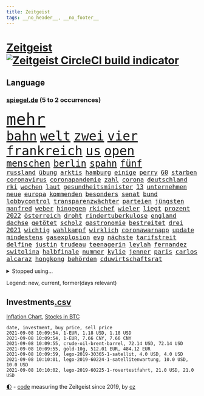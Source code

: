 ```yaml
---
title: Zeitgeist
tags: __no_header__, __no_footer__
---
```


# [Zeitgeist](https://oliz.io/zeitgeist/) [![Zeitgeist CircleCI build indicator](https://circleci.com/gh/ooz/zeitgeist.svg?style=shield)](https://circleci.com/gh/ooz/zeitgeist)

## Language

<h3><a href="https://www.spiegel.de" target="_blank">spiegel.de</a> (5 to 2 occurrences)</h3>
<p style="font-family:monospace">
<span style="font-size:32pt"><a href="news_links.html#mehr" class="current">mehr</a></span>
<br>
<span style="font-size:25pt"><a href="news_links.html#bahn" class="current">bahn</a></span>
<span style="font-size:25pt"><a href="news_links.html#welt" class="current">welt</a></span>
<span style="font-size:25pt"><a href="news_links.html#zwei" class="current">zwei</a></span>
<span style="font-size:25pt"><a href="news_links.html#vier" class="current">vier</a></span>
<span style="font-size:25pt"><a href="news_links.html#frankreich" class="current">frankreich</a></span>
<span style="font-size:25pt"><a href="news_links.html#us" class="current">us</a></span>
<span style="font-size:25pt"><a href="news_links.html#open" class="current">open</a></span>
<br>
<span style="font-size:18pt"><a href="news_links.html#menschen" class="current">menschen</a></span>
<span style="font-size:18pt"><a href="news_links.html#berlin" class="current">berlin</a></span>
<span style="font-size:18pt"><a href="news_links.html#spahn" class="current">spahn</a></span>
<span style="font-size:18pt"><a href="news_links.html#fünf" class="current">fünf</a></span>
<br>
<span style="font-size:12pt"><a href="news_links.html#russland" class="current">russland</a></span>
<span style="font-size:12pt"><a href="news_links.html#übung" class="current">übung</a></span>
<span style="font-size:12pt"><a href="news_links.html#arktis" class="new">arktis</a></span>
<span style="font-size:12pt"><a href="news_links.html#hamburg" class="current">hamburg</a></span>
<span style="font-size:12pt"><a href="news_links.html#einige" class="current">einige</a></span>
<span style="font-size:12pt"><a href="news_links.html#perry" class="current">perry</a></span>
<span style="font-size:12pt"><a href="news_links.html#60" class="current">60</a></span>
<span style="font-size:12pt"><a href="news_links.html#starben" class="current">starben</a></span>
<span style="font-size:12pt"><a href="news_links.html#coronavirus" class="current">coronavirus</a></span>
<span style="font-size:12pt"><a href="news_links.html#coronapandemie" class="current">coronapandemie</a></span>
<span style="font-size:12pt"><a href="news_links.html#zahl" class="current">zahl</a></span>
<span style="font-size:12pt"><a href="news_links.html#corona" class="current">corona</a></span>
<span style="font-size:12pt"><a href="news_links.html#deutschland" class="current">deutschland</a></span>
<span style="font-size:12pt"><a href="news_links.html#rki" class="current">rki</a></span>
<span style="font-size:12pt"><a href="news_links.html#wochen" class="current">wochen</a></span>
<span style="font-size:12pt"><a href="news_links.html#laut" class="current">laut</a></span>
<span style="font-size:12pt"><a href="news_links.html#gesundheitsminister" class="current">gesundheitsminister</a></span>
<span style="font-size:12pt"><a href="news_links.html#13" class="current">13</a></span>
<span style="font-size:12pt"><a href="news_links.html#unternehmen" class="current">unternehmen</a></span>
<span style="font-size:12pt"><a href="news_links.html#neue" class="current">neue</a></span>
<span style="font-size:12pt"><a href="news_links.html#europa" class="current">europa</a></span>
<span style="font-size:12pt"><a href="news_links.html#kommenden" class="current">kommenden</a></span>
<span style="font-size:12pt"><a href="news_links.html#besonders" class="current">besonders</a></span>
<span style="font-size:12pt"><a href="news_links.html#senat" class="current">senat</a></span>
<span style="font-size:12pt"><a href="news_links.html#bund" class="current">bund</a></span>
<span style="font-size:12pt"><a href="news_links.html#lobbycontrol" class="current">lobbycontrol</a></span>
<span style="font-size:12pt"><a href="news_links.html#transparenzwächter" class="new">transparenzwächter</a></span>
<span style="font-size:12pt"><a href="news_links.html#parteien" class="current">parteien</a></span>
<span style="font-size:12pt"><a href="news_links.html#jüngsten" class="current">jüngsten</a></span>
<span style="font-size:12pt"><a href="news_links.html#manfred" class="current">manfred</a></span>
<span style="font-size:12pt"><a href="news_links.html#weber" class="current">weber</a></span>
<span style="font-size:12pt"><a href="news_links.html#hingegen" class="current">hingegen</a></span>
<span style="font-size:12pt"><a href="news_links.html#rkichef" class="current">rkichef</a></span>
<span style="font-size:12pt"><a href="news_links.html#wieler" class="current">wieler</a></span>
<span style="font-size:12pt"><a href="news_links.html#liegt" class="current">liegt</a></span>
<span style="font-size:12pt"><a href="news_links.html#prozent" class="current">prozent</a></span>
<span style="font-size:12pt"><a href="news_links.html#2022" class="current">2022</a></span>
<span style="font-size:12pt"><a href="news_links.html#österreich" class="current">österreich</a></span>
<span style="font-size:12pt"><a href="news_links.html#droht" class="current">droht</a></span>
<span style="font-size:12pt"><a href="news_links.html#rindertuberkulose" class="current">rindertuberkulose</a></span>
<span style="font-size:12pt"><a href="news_links.html#england" class="current">england</a></span>
<span style="font-size:12pt"><a href="news_links.html#dachse" class="new">dachse</a></span>
<span style="font-size:12pt"><a href="news_links.html#getötet" class="current">getötet</a></span>
<span style="font-size:12pt"><a href="news_links.html#scholz" class="current">scholz</a></span>
<span style="font-size:12pt"><a href="news_links.html#gastronomie" class="current">gastronomie</a></span>
<span style="font-size:12pt"><a href="news_links.html#bestreitet" class="current">bestreitet</a></span>
<span style="font-size:12pt"><a href="news_links.html#drei" class="current">drei</a></span>
<span style="font-size:12pt"><a href="news_links.html#2021" class="current">2021</a></span>
<span style="font-size:12pt"><a href="news_links.html#wichtig" class="current">wichtig</a></span>
<span style="font-size:12pt"><a href="news_links.html#wahlkampf" class="current">wahlkampf</a></span>
<span style="font-size:12pt"><a href="news_links.html#wirklich" class="current">wirklich</a></span>
<span style="font-size:12pt"><a href="news_links.html#coronawarnapp" class="current">coronawarnapp</a></span>
<span style="font-size:12pt"><a href="news_links.html#update" class="current">update</a></span>
<span style="font-size:12pt"><a href="news_links.html#mindestens" class="current">mindestens</a></span>
<span style="font-size:12pt"><a href="news_links.html#gasexplosion" class="new">gasexplosion</a></span>
<span style="font-size:12pt"><a href="news_links.html#evg" class="new">evg</a></span>
<span style="font-size:12pt"><a href="news_links.html#nächste" class="current">nächste</a></span>
<span style="font-size:12pt"><a href="news_links.html#tarifstreit" class="current">tarifstreit</a></span>
<span style="font-size:12pt"><a href="news_links.html#delfine" class="new">delfine</a></span>
<span style="font-size:12pt"><a href="news_links.html#justin" class="current">justin</a></span>
<span style="font-size:12pt"><a href="news_links.html#trudeau" class="current">trudeau</a></span>
<span style="font-size:12pt"><a href="news_links.html#teenagerin" class="current">teenagerin</a></span>
<span style="font-size:12pt"><a href="news_links.html#leylah" class="new">leylah</a></span>
<span style="font-size:12pt"><a href="news_links.html#fernandez" class="new">fernandez</a></span>
<span style="font-size:12pt"><a href="news_links.html#switolina" class="new">switolina</a></span>
<span style="font-size:12pt"><a href="news_links.html#halbfinale" class="current">halbfinale</a></span>
<span style="font-size:12pt"><a href="news_links.html#nummer" class="current">nummer</a></span>
<span style="font-size:12pt"><a href="news_links.html#kylie" class="new">kylie</a></span>
<span style="font-size:12pt"><a href="news_links.html#jenner" class="new">jenner</a></span>
<span style="font-size:12pt"><a href="news_links.html#paris" class="current">paris</a></span>
<span style="font-size:12pt"><a href="news_links.html#carlos" class="current">carlos</a></span>
<span style="font-size:12pt"><a href="news_links.html#alcaraz" class="new">alcaraz</a></span>
<span style="font-size:12pt"><a href="news_links.html#hongkong" class="current">hongkong</a></span>
<span style="font-size:12pt"><a href="news_links.html#behörden" class="current">behörden</a></span>
<span style="font-size:12pt"><a href="news_links.html#cduwirtschaftsrat" class="current">cduwirtschaftsrat</a></span>
</p>
<details>
<summary>Stopped using...</summary>
<p class="former" style="font-size:12pt">
alltag(321) brutale(321) draußen(321) unserem(321) vergeben(321) zeremonie(321) ausgang(320) diskussion(320) getan(320) gewissen(320) lisa(320) scheinen(320) abgeordneten(319) arbeitsplatz(319) beleidigungen(319) elefanten(319) kollegen(319) luis(319) missachtet(319) scheidet(319) solle(319) taten(319) versorgt(319) viertel(319) vision(319) wolfgang(319) erstaunlich(318) haftstrafe(318) harter(318) ronald(318) schulkinder(318) sperre(318) temperaturen(318) tourismus(318) verlegt(318) vorschläge(318) blicken(317) dominiert(317) emotional(317) explodieren(317) freiheitsstrafe(317) gaga(317) grenzen(317) maß(317) riss(317) tiktok(317) tweet(317) versehentlich(317) zweitligist(317) äußerst(317) aufregung(316) coronainfektionen(316) dienen(316) erfahrung(316) favoriten(316) gekündigt(316) gerecht(316) meghan(316) monatelang(316) moore(316) planeten(316) umwelt(316) uswirtschaft(316) wild(316) zustand(316) augsburg(315) ausflug(315) autofahrerin(315) coronalockdown(315) funktioniert(315) hass(315) komplizen(315) lager(315) partys(315) podium(315) rollstuhl(315) serien(315) sohnes(315) usgericht(315) verfolgte(315) warentest(315) zwang(315) überprüft(315) 2017(314) aufhebung(314) bedarf(314) betrug(314) brettspiele(314) drohte(314) erneute(314) feier(314) finanziell(314) fuß(314) gedauert(314) geistliche(314) mutige(314) obama(314) positive(314) spiels(314) verbringen(314) verletzung(314) vorsitzende(314) wahlbetrug(314) anruf(313) ausbruch(313) coronaschnelltests(313) ehefrau(313) gast(313) herzogin(313) lunge(313) moderna(313) schmidt(313) trägt(313) verfassungsschutz(313) verschiebt(313) verstößen(313) weltverband(313) werkzeug(313) woran(313) zuständige(313) annehmen(312) arbeitsplätze(312) beachten(312) befand(312) beschädigt(312) brauchte(312) brown(312) entsteht(312) gefährden(312) heran(312) mahnt(312) nationalspieler(312) ruhm(312) schatten(312) schwedischen(312) verdächtiger(312) weltgesundheitsorganisation(312) bestellt(311) brinkhaus(311) chinesische(311) coronainfizierte(311) erfolge(311) gipfel(311) historische(311) koch(311) künftigen(311) lieben(311) mut(311) ralph(311) schwierigen(311) spur(311) unionsfraktionschef(311) verändern(311) vorstandschef(311) österreichische(311) aufruf(310) bundespolizei(310) elektroauto(310) flüchten(310) fußballprofi(310) geburt(310) gelöst(310) gestrichen(310) irans(310) medikamente(310) mitteln(310) normalität(310) oma(310) parlamentswahl(310) rechtfertigt(310) schwangere(310) teamkollegen(310) unterzahl(310) üben(310) überlegen(310) attila(309) bull(309) entscheidende(309) entschuldigen(309) erfolgreicher(309) hildmann(309) jedem(309) jüngeren(309) kippe(309) medikament(309) nawalnys(309) oppositionelle(309) ringt(309) schlagzeilen(309) smith(309) sprang(309) valley(309) zusammenarbeit(309) zwillinge(309) öfter(309) belasten(308) figuren(308) frachter(308) gewässern(308) laura(308) normale(308) peru(308) ratgeberkolumne(308) schwarzwald(308) schönsten(308) shutdown(308) südkorea(308) wuhan(308) b(307) chefin(307) häufen(307) konzentrieren(307) negativ(307) taktik(307) trauen(307) 52(306) barack(306) demonstrationen(306) erbe(306) geländewagen(306) lakers(306) leitet(306) nba(306) optimistisch(306) orbán(306) publikum(306) razzien(306) schmerzen(306) skepsis(306) strafe(306) viktor(306) 23(305) belegt(305) boden(305) djokovic(305) eliten(305) ermittlern(305) perfekte(305) selben(305) tatverdächtigen(305) digitalen(304) gefühle(304) gründung(304) jahresbeginn(304) rollen(304) segen(304) zusammenhalt(304) zwischenzeitlich(304) eilish(303) extremen(303) jennifer(303) nerven(303) politologe(303) saarland(303) schlechtes(303) afrikanischen(302) beschuldigten(302) disney+(302) distanziert(302) echten(302) erschöpft(302) green(302) grundgesetz(302) lernt(302) loswerden(302) transporter(302) aufgetreten(301) bekamen(301) feuerwehrmann(301) kanzlerschaft(301) maximilian(301) nachricht(301) psychologin(301) verbindet(301) dennis(300) dominanz(300) negative(300) schnellen(300) testet(300) volle(300) wien(300) 17jährigen(299) aufstellen(299) projekt(299) spotify(299) 2030(298) aufarbeitung(298) demokratische(298) erkrankten(298) störung(298) aktie(297) apotheken(297) eindämmung(297) erleidet(297) gaben(297) journalistin(297) kate(297) rivale(297) usrepräsentantenhaus(297) zusammenstoß(297) gabriel(296) kippt(296) prompt(296) registrieren(296) ryan(296) alice(295) ansteckend(295) aufstand(295) mick(295) 40000(294) arminia(294) ergebnissen(294) gemeinsames(294) bach(292) coronaviruspandemie(292) strengen(292) vorbereitung(292) begeben(291) general(291) milliardenhöhe(291) riskant(291) englands(290) feuert(290) tätern(290) bangkok(289) hafen(289) tennisspieler(289) betreibt(288) eigenes(288) freiwilligen(288) jacob(288) kräfte(288) syrer(288) automatisch(287) insolvenz(287) jungs(287) schneiden(287) steigern(287) tansania(287) telegram(287) tinder(287) aufgaben(286) hausarrest(286) untergebracht(286) kandidieren(285) unsicher(285) anstiftung(284) coronaauflagen(284) langzeitfolgen(284) präsidentenwahl(284) uhaft(284) insolvenzen(283) krisen(283) stürzen(283) zählte(283) gegenzug(282) kassieren(282) schönste(282) kandidatur(281) revanche(281) royale(281) sprung(281) tony(281) bewältigen(280) hinweis(280) pleitewelle(280) vereidigt(280) 2009(279) apples(279) angeboten(278) angewiesen(278) sicherheitsgesetz(278) thüringer(278) erforscht(276) erhöhung(276) fußballweltmeister(276) immens(276) dauert(275) erprobt(275) intensivstation(275) unterhaltung(275) vorgenommen(273) afrikas(272) geist(272) sank(272) tanzen(272) herausforderungen(271) empfangen(270) unterbrochen(270) mittelpunkt(269) übereinstimmenden(268) inhaftierten(267) segeln(267) kanadas(266) karliczek(266) roethe(266) disziplin(265) gegenmaßnahmen(265) tragische(265) ferien(264) sicherheitsvorkehrungen(264) kontert(263) päckchen(263) weidel(262) dobrindt(261) empfänger(261) golfstar(261) schweine(261) zentimeter(261) panne(260) clooney(257) sammeln(257) spacex(257) hitler(255) strukturen(255) verursachte(254) fabian(253) koblenz(253) kehren(252) podest(252) schadensersatz(251) theoretisch(251) herzinfarkt(250) prüfer(249) rückte(249) page(247) reif(245) rächen(245) ärmelkanal(243) einreiseregeln(242) handgranate(242) rekorde(240) astrazenecaimpfstoff(239) durchhalten(238) clever(236) drinnen(233) ehrt(233) ios(233) hungern(232) inhaftierung(232) spannung(232) spielende(230) unternehmerin(230) sms(229) kopfverletzungen(227) norditalien(226) priorisierung(225) straflager(225) ausgegangen(223) urlaubsinsel(223) überschatten(221) hacken(220) monarchin(220) commerzbank(219) unterschrift(218) trainers(216) verbraucht(216) extra(213) exprofi(209) währung(209) amazons(207) südafrikanischen(207) verliehen(207) absolvieren(206) häusern(206) glasgow(205) turnerin(205) 160000(204) fotografiert(204) fotostrecke(204) schuf(203) ussender(202) fuhren(201) unterscheidet(201) abouchakerprozess(200) peilt(200) umarmung(200) ausflüge(198) management(198) pokal(198) anreize(197) mediatorin(196) sprengkörper(196) trinken(196) karriereende(195) desinformation(193) bundesweiten(192) total(189) abreise(188) tierschutz(188) abberufen(187) auge(187) geschrumpft(187) behindern(186) iii(186) impfpass(186) stürze(186) alfons(185) hörmann(185) börsengang(183) panzer(183) beurlaubt(182) walterborjans(182) anfeindungen(181) elektronischen(180) impfschutz(180) myanmars(180) militärjunta(179) magische(178) ambitioniertes(177) italiener(177) neuanfang(176) angriffs(174) vereint(173) fluggesellschaft(172) j(172) indigenen(171) arroganz(170) kaffee(170) mitgebracht(169) oprah(169) winfrey(169) günstig(167) ruin(166) verstörend(166) atemnot(165) beeindruckt(165) kritischer(165) typ(165) schlangenlinien(164) zwangspause(164) aufzuheben(163) verbots(162) buffett(161) warren(161) katalanen(158) meteorologen(158) zdfintendant(156) ärmsten(156) premierministerin(155) südosten(155) wilderer(155) redaktion(154) adams(153) lokführern(153) coronarestriktionen(152) einsätzen(152) sagten(151) südamerika(151) anziehen(150) rinder(150) ukrainischen(150) unverantwortlich(149) angefeindet(148) bargeld(147) topfavorit(147) sicherheitslücke(146) disqualifikation(144) dopingtests(144) ermittlungsverfahren(144) l(144) dingen(142) gebeten(142) geschäftsgebaren(142) reformieren(142) verbotenen(142) sexuellem(141) long(138) methan(138) passau(137) rekordtief(136) einladen(135) streaming(135) vehement(135) witwe(135) regionale(133) luftfilter(132) pillen(132) fonds(130) käse(130) stocken(129) drittstaaten(128) ever(128) kubicki(126) altersgruppe(125) gew(124) querdenkerdemos(124) zugunglück(124) abkühlung(123) gewalttat(122) nett(122) aufhören(121) schwimmstar(120) uneins(120) fasst(119) verabschiedete(119) zwischenfall(118) ferdinand(117) inland(117) rückzahlung(117) unwürdige(117) verwirrt(117) club(115) pcrtests(115) sloweniens(115) geplanter(114) zufriedener(113) versammlungsverbote(112) zugreifen(112) öffneten(112) gauland(111) krisenland(110) springreiten(110) klagte(109) lebensgefährlichen(109) verkünden(109) geschleudert(108) komme(107) abwarten(106) militärische(106) vorbehalt(106) 31jährigen(105) außenministers(105) disziplinen(105) institute(105) kubanische(105) massentests(105) positivem(105) simone(105) unschlagbar(105) nördlich(104) haaren(102) stolpert(102) versprochenen(102) abgefeuert(101) cdukanzlerkandidaten(101) durchsuchung(101) eingebracht(100) moldau(100) ausgehen(99) stromerzeugung(99) co₂preis(97) gefängnisstrafen(97) vierjähriger(97) querdenkerbewegung(96) spdchef(96) spiegelanalyse(96) crystal(94) reiter(94) rentnern(94) ungeliebten(94) disziplinarkammer(93) gastronomen(93) färbt(92) heilpraktikerin(92) angereist(91) düsteres(91) populistischen(91) set(91) 48jähriger(90) ankam(90) aussetzung(90) familienurlaub(90) jonathan(90) libyens(90) maaßens(90) tonne(90) argentinische(89) asphalt(89) durchbruch(89) geburten(89) absolute(88) heizöl(88) israelischer(88) mutiger(88) reguläre(88) reife(88) vorfahren(88) vorgeschrieben(88) werdenden(88) alleinerziehende(87) ausgezählt(87) bailey(87) basteln(87) fußballbundesligisten(87) obamas(87) tattoos(87) bearbeitet(86) kaufte(86) highlight(85) mentale(85) olympiamedaillen(85) saunders(85) abspaltung(84) agnes(84) bundesfinanzhof(84) hebamme(84) kontinent(84) maier(84) pop(84) legal(83) quartalsverlust(83) sächsische(83) autofahrern(82) einzel(82) erholen(82) kurzstreckenflüge(82) neunjähriger(82) ängste(82) 110000(81) anlaufen(81) hergestellte(81) hilbert(81) malen(81) mixed(81) olympischem(81) down(80) psyche(80) wall(80) westbrook(80) abgeschrieben(79) angeschlagene(79) brutalität(79) doppelbesteuerung(79) forscherin(79) leonie(79) tendenzen(79) beweist(78) einwanderer(78) interaktiven(78) lehnte(78) zurückgeschickt(78) cnn(77) empfängerinnen(77) absoluten(76) again(76) dynamik(76) eingestehen(76) hilflos(76) landesliste(76) plagiatsvorwürfe(76) tanker(76) treffern(76) videoplattform(76) weser(76) wettkampf(76) auflösen(75) bezeichnen(75) eisschild(75) messern(75) offengelegt(75) schweinen(75) verwandeln(74) weitreichend(74) 47jähriger(73) basieren(73) immunisierungsquote(73) reserve(73) abschieben(72) biles(72) gemischte(72) müll(72) viking(72) wahlfälschung(72) biergarten(71) cduspitzenkandidat(71) entwerfen(71) telefonnummern(71) unglaublichen(71) unionskanzlerkandidaten(71) untersuchungsbericht(71) ausgestellt(70) fox(70) honorare(70) inspirieren(70) olympiapremiere(70) oppositionsführerin(70) positionierte(70) teamleiter(70) zweifelhaften(70) abgekommen(69) appentwickler(69) ausgrenzen(69) ernennt(69) flair(69) gräbt(69) milliardärs(69) nachweisen(69) schmetterlinge(69) toptalent(69) zunehmender(69) alaba(68) alibi(68) county(68) deutschlandachter(68) essens(68) hit(68) lydia(68) nashörner(68) südtirol(68) einfachsten(67) geordnet(67) heiß(67) schultern(67) selbstvermarktung(67) tarife(67) trainingslager(67) verhungern(67) wahlkampfendspurt(67) auszumachen(66) quatsch(66) sanktionsdrohungen(66) tuchels(66) wohngebäude(66) angeblichem(65) bundesfinanzminister(65) mafiaboss(65) matchbälle(65) ocean(65) umgestürzte(65) zentralbank(65) absehbare(64) angebracht(64) entschärfen(64) indigene(64) ministerin(64) qantas(64) 86(63) annamaria(63) auktionshäuser(63) australier(63) clanchef(63) fehlenden(63) ferchichi(63) frühzeitig(63) regens(63) umfassende(63) warschauer(63) ausländern(62) boko(62) dhl(62) fleischkonzern(62) geleitet(62) haram(62) seither(62) staatspräsidenten(62) verseucht(62) anführer(61) forscherinnen(61) hierarchie(61) kriegswaffen(61) qualifizierte(61) sifan(61) zufluchtsort(61) kältesten(60) onlineplattform(60) verbliebene(60) vetter(60) abstände(59) squad(59) tierärzte(59) abbildungen(58) ausnahme(58) berlinreinickendorf(58) gerichten(58) hochwasserschutz(58) südchinesisches(58) verkohlte(58) vizeministerpräsident(58) zeug(58) verabschieden(57) akkreditierung(56) erfolgreiches(56) gewitterrisiko(56) ilke(56) nicaragua(56) novak(56) ortega(56) vormittag(56) campo(55) getrieben(55) kinderleichen(55) nutztieren(55) schimpft(55) belastung(54) extremer(54) favoritinnen(54) impfzertifikate(54) irritationen(54) befeuert(53) bolt(53) coronadeltavariante(53) guido(53) imposante(53) ordentlich(53) schwiegervater(53) summer(53) banes(52) bratwurst(52) darknet(52) eifel(52) hybrid(52) intimität(52) pflegte(52) reibungslos(52) schließungen(52) scooterunfall(52) jacinda(51) kriegsgefangene(51) neuseelands(51) olympiagold(51) strobl(51) urteilte(51) verwandten(51) wanken(51) amthor(50) außenseiterin(50) castillo(50) deltamutation(50) einwohnern(50) hollywoodstar(50) olympischer(50) 49jähriger(49) ausgeübt(49) betriebssystem(49) gewitterfront(49) handlungsbedarf(49) weltall(49) canadier(48) düster(48) ostwestfalen(48) ressort(48) sortieren(48) brot(47) djoković(47) fazit(47) great(47) künstlern(47) motivieren(47) petflaschen(47) schwangeren(47) spontan(47) streitpunkte(47) umwirbt(47) dramen(46) gefangenen(46) verfehlen(46) aufprall(45) aufregendsten(45) defender(45) ferienzeit(45) kriegsherr(45) malaika(45) mihambo(45) ruiniert(45) schienennetz(45) steven(45) weitspringerin(45) weitsprung(45) motoren(44) schimpfte(44) wahlkampfthema(44) aline(43) bewältigung(43) elfmeterschießen(43) grüßt(43) herstellen(43) kontinuierlich(43) spielberg(43) verbotene(43) besuchte(42) küsten(42) norm(42) produktionsfirma(42) verbrennern(42) 1300(41) entmachteten(41) jeweiligen(41) kinderbüchertipps(41) köpfe(41) rückstau(41) usain(41) verprügelte(41) vordergrund(41) wetterbedingungen(41) afghanistanrückkehrer(40) grenzschließungen(40) kummer(40) tauchte(40) rapperin(39) zugezogen(39) antike(38) frühestens(38) russen(38) schmutzige(38) unesco(38) vwtochter(38) welterbe(38) zurückgehen(38) aiwangers(37) moris(37) tiefflug(37) zusatzeinnahmen(37) geplündert(36) gesungen(36) kopiert(36) lehrergewerkschaft(36) verfügen(36) voigt(36) 1996(35) aggression(35) alternden(35) cartoonisten(35) eddy(35) kofferraum(35) passagen(35) robinhood(35) staatsanwaltschaften(35) tampa(35) unbeschwert(35) auszeit(34) champagner(34) operiert(34) parlamentarische(34) präsentierte(34) reiserückkehrer(34) schnellsten(34) bemängeln(33) dfbpokals(33) intuitiv(33) zuma(33) bundestages(32) hausarbeit(32) krönung(32) dunkle(31) gewartet(31) hilfslieferungen(31) larry(31) mittendrin(31) patrouille(31) schillerndsten(31) sicherheitsleute(31) slowenien(31) touristenmassen(31) verkürzte(31) ätna(31) kathy(30) medizinischer(30) missbrauchsfall(30) plagiatsjäger(30) plagiatsverdacht(30) spielplatz(30) textstellen(30) vorläufige(30) beeindruckend(29) onlinebroker(29) sapporo(29) umfangreiche(29) anarchistische(28) cdurechtsaußen(28) gardasee(28) glückliche(28) iphonenutzer(28) katastrophenfall(28) sandra(28) stikochef(28) gelb(27) geplantem(27) persischen(27) querelen(27) spioniert(27) 33jährige(26) appellieren(26) einstufung(26) fußballturnier(26) kameramann(26) kubaner(26) no(26) einführung(25) fingerabdruck(25) schweizerin(25) sorgten(25) streaminganbieter(25) catania(24) kriegsgebieten(24) moïse(24) verhaftungen(24) verweigerer(24) impfanmeldungen(23) polnischen(23) tags(23) winde(23) wunderschön(23) bangladesch(22) grömitz(22) halbfinalaus(22) schottischen(22) stromausfällen(22) allgemeinwissen(21) gelockt(21) glaubwürdig(21) imbiss(21) kreuzfahrtschiffe(21) ramaphosa(21) spielzeugkonzern(21) sportlern(21) wissenstest(21) beirut(20) buchen(20) klimaprogramm(20) kollision(20) regelwerk(20) vereinbar(20) völker(20) dlrg(19) ngos(19) strafbefehl(19) wohnungsfenster(19) kontroverse(18) sportart(18) superspreadingevent(18) basketballer(17) begreifen(17) beschädigte(17) bianca(17) gebannt(17) glich(17) hello(17) jacobs(17) lies(17) stallion(17) thee(17) timing(17) entzieht(16) gehörten(16) komitee(16) megan(16) stolberg(16) einsam(15) fahrweise(15) gewichtheber(15) glänzen(15) klassischer(15) löwen(15) wahlausschuss(15) zerstörten(15) judo(14) kajakvierer(14) komiker(14) laxe(14) liveblog(14) olympiaüberblick(14) rauhe(14) skateboarderin(14) sommerspielen(14) totalschaden(14) zuspitzen(14) baseball(13) geräten(13) kenne(13) martine(13) pflichtversicherung(13) verfassungsbeschwerden(13) versicherungspflicht(13) wellbrock(13) interaktive(12) krimis(12) pferde(12) recycelten(12) staatsmedien(12) verprellt(12) zuzubereiten(12) betrunkene(11) fegt(11) gibt's(11) hochwasseropfer(11) unterirdische(11) verwüsteten(11)
</p>
</details>
<p>Legend: <span class="new">new</span>, <span class="current">current</span>, <span class="former">former(days relevant)</span></p>

## Investments[.csv](investments.csv)

[Inflation Chart](https://inflationchart.com),
[Stocks in BTC](https://stonksinbtc.xyz/)

```
date, investment, buy price, sell price
2021-09-08 10:09:54, 1-EUR, 1.18 USD, 1.18 USD
2021-09-08 10:09:54, 1-EUR, 7.66 CNY, 7.66 CNY
2021-09-08 10:09:55, crude-oil-brent-barrel, 72.14 USD, 72.14 USD
2021-09-08 10:09:55, gold-10g, 512.01 EUR, 484.12 EUR
2021-09-08 10:09:59, lego-2019-30365-1-satellit, 4.0 USD, 4.0 USD
2021-09-08 10:10:01, lego-2019-60224-1-satellitenwartung, 10.0 USD, 10.0 USD
2021-09-08 10:10:02, lego-2019-60225-1-rovertestfahrt, 21.0 USD, 21.0 USD
```

<footer>
<a href="javascript:toggleTheme()" class="nav">🌓</a>
- <a href="https://github.com/ooz/zeitgeist">code</a> measuring the Zeitgeist since 2019, by <a href="https://oliz.io">oz</a>
</footer>
